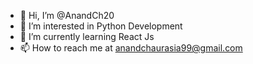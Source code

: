 - 👋 Hi, I’m @AnandCh20
- 👀 I’m interested in Python Development
- 🌱 I’m currently learning React Js
- 📫 How to reach me at anandchaurasia99@gmail.com

<!---
AnandCh20/AnandCh20 is a ✨ special ✨ repository because its `README.md` (this file) appears on your GitHub profile.
You can click the Preview link to take a look at your changes.
--->
